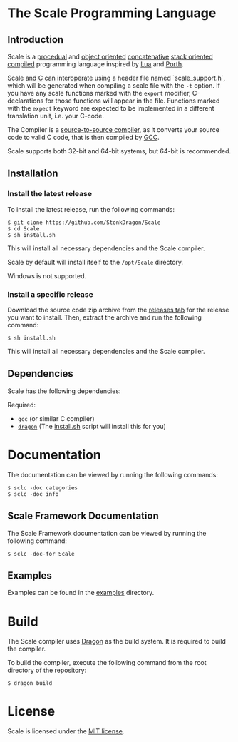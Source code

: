 # The Scale Programming Language
## Introduction
  Scale is a [procedual](https://en.wikipedia.org/wiki/Procedural_programming) and [object oriented](https://en.wikipedia.org/wiki/Object-oriented_programming) [concatenative](https://en.wikipedia.org/wiki/Concatenative_programming) [stack oriented](https://en.wikipedia.org/wiki/Stack-oriented_programming) [compiled](https://en.wikipedia.org/wiki/Compiler) programming language inspired by [Lua](https://www.lua.org/) and [Porth](https://gitlab.com/tsoding/porth).

  Scale and [C](https://en.wikipedia.org/wiki/C_(programming_language)) can interoperate using a header file named `scale_support.h`, which will be generated when compiling a scale file with the `-t` option. If you have any scale functions marked with the `export` modifier, C-declarations for those functions will appear in the file. Functions marked with the `expect` keyword are expected to be implemented in a different translation unit, i.e. your C-code.

  The Compiler is a [source-to-source compiler](https://en.wikipedia.org/wiki/Source-to-source_compiler), as it converts your source code to valid C code, that is then compiled by [GCC](https://en.wikipedia.org/wiki/GNU_Compiler_Collection).

  Scale supports both 32-bit and 64-bit systems, but 64-bit is recommended.

## Installation
### Install the latest release
To install the latest release, run the following commands:
```shell
$ git clone https://github.com/StonkDragon/Scale
$ cd Scale
$ sh install.sh
```
This will install all necessary dependencies and the Scale compiler.

Scale by default will install itself to the `/opt/Scale` directory.

Windows is not supported.

### Install a specific release
Download the source code zip archive from the [releases tab](https://github.com/StonkDragon/Scale/releases) for the release you want to install. Then, extract the archive and run the following command:
```shell
$ sh install.sh
```
This will install all necessary dependencies and the Scale compiler.

## Dependencies
  Scale has the following dependencies:

Required:
- `gcc` (or similar C compiler)
- [`dragon`](https://github.com/StonkDragon/Dragon) (The [install.sh](./install.sh) script will install this for you)

# Documentation

The documentation can be viewed by running the following commands:
```shell
$ sclc -doc categories
$ sclc -doc info
```

## Scale Framework Documentation

The Scale Framework documentation can be viewed by running the following command:
```shell
$ sclc -doc-for Scale
```

## Examples

  Examples can be found in the [examples](./examples) directory.

# Build

  The Scale compiler uses [Dragon](https://github.com/StonkDragon/Dragon) as the build system. It is required to build the compiler.

  To build the compiler, execute the following command from the root directory of the repository:

```shell
$ dragon build
```

# License

  Scale is licensed under the [MIT license](./LICENSE).
